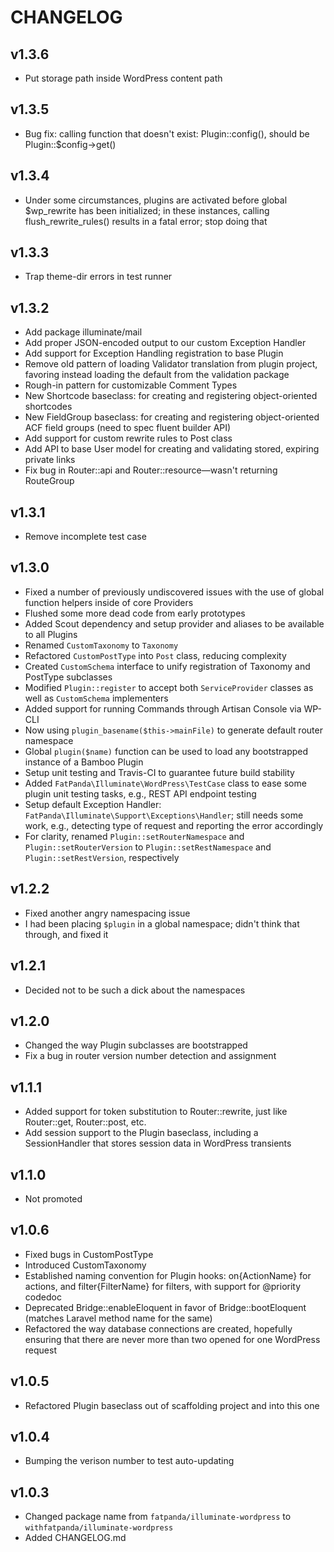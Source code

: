 # CHANGELOG

## v1.3.6

* Put storage path inside WordPress content path

## v1.3.5

* Bug fix: calling function that doesn't exist: Plugin::config(), should be Plugin::$config->get()

## v1.3.4

* Under some circumstances, plugins are activated before global $wp_rewrite has been initialized; in these instances, calling flush_rewrite_rules() results in a fatal error; stop doing that

## v1.3.3

* Trap theme-dir errors in test runner

## v1.3.2

* Add package illuminate/mail
* Add proper JSON-encoded output to our custom Exception Handler
* Add support for Exception Handling registration to base Plugin
* Remove old pattern of loading Validator translation from plugin project, favoring instead loading the default from the validation package
* Rough-in pattern for customizable Comment Types
* New Shortcode baseclass: for creating and registering object-oriented shortcodes
* New FieldGroup baseclass: for creating and registering object-oriented ACF field groups (need to spec fluent builder API)
* Add support for custom rewrite rules to Post class
* Add API to base User model for creating and validating stored, expiring private links
* Fix bug in Router::api and Router::resource—wasn't returning RouteGroup

## v1.3.1

* Remove incomplete test case

## v1.3.0

* Fixed a number of previously undiscovered issues with the use of global function helpers inside of core Providers
* Flushed some more dead code from early prototypes
* Added Scout dependency and setup provider and aliases to be available to all Plugins
* Renamed `CustomTaxonomy` to `Taxonomy`
* Refactored `CustomPostType` into `Post` class, reducing complexity
* Created `CustomSchema` interface to unify registration of Taxonomy and PostType subclasses
* Modified `Plugin::register` to accept both `ServiceProvider` classes as well as `CustomSchema` implementers
* Added support for running Commands through Artisan Console via WP-CLI
* Now using `plugin_basename($this->mainFile)` to generate default router namespace
* Global `plugin($name)` function can be used to load any bootstrapped instance of a Bamboo Plugin
* Setup unit testing and Travis-CI to guarantee future build stability
* Added `FatPanda\Illuminate\WordPress\TestCase` class to ease some plugin unit testing tasks, e.g., REST API endpoint testing
* Setup default Exception Handler: `FatPanda\Illuminate\Support\Exceptions\Handler`; still needs some work, e.g., detecting type of request and reporting the error accordingly
* For clarity, renamed `Plugin::setRouterNamespace` and `Plugin::setRouterVersion` to `Plugin::setRestNamespace` and `Plugin::setRestVersion`, respectively

## v1.2.2

* Fixed another angry namespacing issue
* I had been placing `$plugin` in a global namespace; didn't think that through, and fixed it

## v1.2.1

* Decided not to be such a dick about the namespaces

## v1.2.0

* Changed the way Plugin subclasses are bootstrapped
* Fix a bug in router version number detection and assignment

## v1.1.1

* Added support for token substitution to Router::rewrite, just like Router::get, Router::post, etc.
* Add session support to the Plugin baseclass, including a SessionHandler that stores session data in WordPress transients

## v1.1.0

* Not promoted

## v1.0.6

* Fixed bugs in CustomPostType
* Introduced CustomTaxonomy
* Established naming convention for Plugin hooks: on{ActionName} for actions, and filter{FilterName} for filters, with support for @priority codedoc
* Deprecated Bridge::enableEloquent in favor of Bridge::bootEloquent (matches Laravel method name for the same)
* Refactored the way database connections are created, hopefully ensuring that there are never more than two opened for one WordPress request

## v1.0.5

* Refactored Plugin baseclass out of scaffolding project and into this one

## v1.0.4

* Bumping the verison number to test auto-updating

## v1.0.3

* Changed package name from `fatpanda/illuminate-wordpress` to `withfatpanda/illuminate-wordpress`
* Added CHANGELOG.md